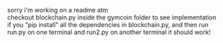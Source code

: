 sorry i'm working on a readme atm \
checkout blockchain.py inside the gymcoin folder to see implementation \
if you "pip install" all the dependencies in blockchain.py, and then run run.py on one terminal and run2.py on another terminal it should work!